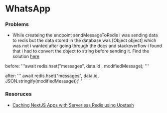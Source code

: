 # WhatsApp

### Problems

-   While createing the endpoint sendMessageToRedis i was sending data to redis but the data stored in the database was [Object object] which was not i wanted after going through the docs and stackoverflow i found that i had to convert the object to string before sending it. Find the solution [here](https://stackoverflow.com/questions/8694871/node-js-store-objects-in-redis)

before: '''await redis.hset("messages", data.id , modifiedMessage); '''

after: ''' await redis.hset("messages", data.id, JSON.stringify(modifiedMessage));'''

### Resoruces

-   [Caching NextJS Apps with Serverless Redis using Upstash](https://flatlogic.com/blog/caching-nextjs-apps-with-serverless-redis-using-upstash/)
